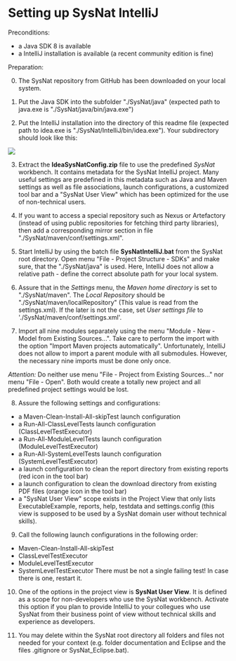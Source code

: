 Setting up SysNat IntelliJ
==========================

Preconditions:
- a Java SDK 8 is available
- a IntelliJ installation is available (a recent community edition is fine)

Preparation:

0. The SysNat repository from GitHub has been downloaded on your local system.

1. Put the Java SDK into the subfolder "./SysNat/java" (expected path to java.exe is "./SysNat/java/bin/java.exe")

2. Put the IntelliJ installation into the directory of this readme file (expected path to idea.exe is "./SysNat/IntelliJ/bin/idea.exe"). Your subdirectory should look like this:

![](https://raw.github.com/iks-github/SysNatTesting/master/documentation/Figures/screenshots/IntelliJSubdir.jpg)

3. Extract the **IdeaSysNatConfig.zip** file to use the predefined *SysNat* workbench. It contains metadata for the SysNat IntelliJ project. Many useful settings are predefined in this metadata such as Java and Maven settings as well as file associations, launch configurations, a customized tool bar and a "SysNat User View" which has been optimized for the use of non-technical users.

4. If you want to access a special repository such as Nexus or Artefactory (instead of using public repositories for fetching third party libraries), then add a corresponding mirror section in file "./SysNat/maven/conf/settings.xml". 

5. Start IntelliJ by using the batch file **SysNatIntelliJ.bat** from the SysNat root directory. Open menu "File - Project Structure - SDKs" and make sure, that the "./SysNat/java" is used. Here, IntelliJ does not allow a relative path - define the correct absolute path for your local system.

6. Assure that in the _Settings_ menu, the *Maven home directory* is set to "./SysNat/maven".  The *Local Repository* should be "./SysNat/maven/localRepository" (This value is read from the settings.xml). If the later is not the case, set *User settings file* to './SysNat/maven/conf/settings.xml'. 

7. Import all nine modules separately using the menu "Module - New - Model from Existing Sources...". Take care to perform the import with the option "Import Maven projects automatically". Unfortunately, IntelliJ does not allow to import a parent module with all submodules. However, the necessary nine imports must be done only once.

*Attention:* Do neither use menu "File - Project from Existing Sources..." nor menu "File - Open". Both would create a totally new project and all predefined project settings would be lost. 

8. Assure the following settings and configurations:
- a Maven-Clean-Install-All-skipTest launch configuration 
- a Run-All-ClassLevelTests launch configuration (ClassLevelTestExecutor)
- a Run-All-ModuleLevelTests launch configuration (ModuleLevelTestExecutor)
- a Run-All-SystemLevelTests launch configuration (SystemLevelTestExecutor)
- a launch configuration to clean the report directory from existing reports (red icon in the tool bar)
- a launch configuration to clean the download directory from existing PDF files (orange icon in the tool bar)
- a "SysNat User View" scope exists in the Project View that only lists ExecutableExample, reports, help, testdata and settings.config (this view is supposed to be used by a SysNat domain user without technical skills).

9. Call the following launch configurations in the following order:
- Maven-Clean-Install-All-skipTest
- ClassLevelTestExecutor 
- ModuleLevelTestExecutor
- SystemLevelTestExecutor 
There must be not a single failing test! In case there is one, restart it.

10. One of the options in the project view is **SysNat User View**. It is defined as a scope for non-developers who use the SysNat workbench. Activate this option if you plan to provide IntelliJ to your collegues who use SysNat from their business point of view without technical skills and experience as developers.

11. You may delete within the SysNat root directory all folders and files not needed for your context (e.g. folder documentation and Eclipse and the files .gitignore or SysNat_Eclipse.bat).